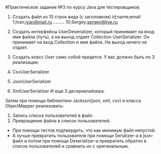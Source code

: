 #Практическое задание №3 по курсу Java для тестировщиков:

 1. Создать файл из 10 строк вида (с заголовком) id;name;email
 1;Ivan;ivan@mail.ru
 .........
 10;Sergey;sergey@live.ru

 1. Создать интерфейсы UserDeserializer, который принимает на вход имя файла (путь), а на выход отдает Collection<User> UserSerializer. Он принимает на вход Collection<User> и имя файла. На выход ничего не отдает.

 2. Создать класс User само собой придется. 
 У вас должно быть по 3 реализации: 
 3. CsvUserSerializer 
 4. JsonUserSerializer 
 5. XmlUserSerializer 
 И еще 3 десериалайзера.

Затем при помощи библиотеки Jackson(json, xml, csv) и класса ObjectMapper реализовать:

  1) Запись списка пользователей в файл. 
  2) Превращение файла в список пользователей. 
 
  - При помощи тестов подтвердить, что как минимум файл непустой. 
  - А лучше превратить пользователя при помощи Serializer-a в json-файл и потом при помощи Deserializer-а превратить обратно в список пользователей и сравнить их с оригинальным.